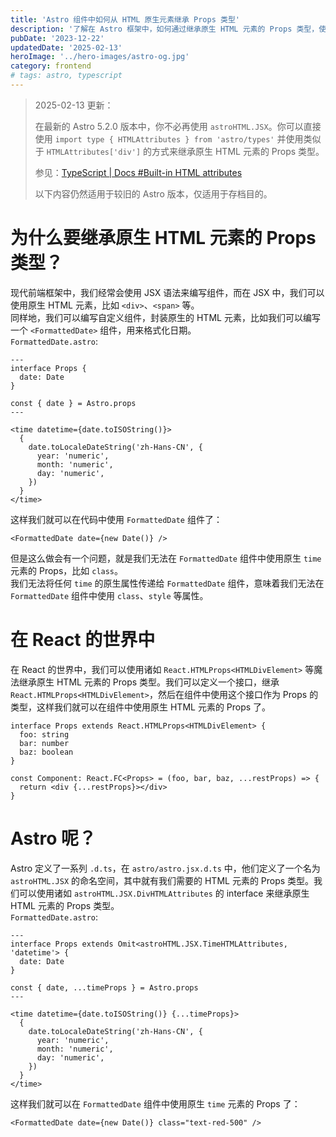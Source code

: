 ```yaml
---
title: 'Astro 组件中如何从 HTML 原生元素继承 Props 类型'
description: '了解在 Astro 框架中，如何通过继承原生 HTML 元素的 Props 类型，使自定义组件能够使用原生 HTML 元素的属性。文章涵盖了问题背景、在 React 中的解决方案以及在 Astro 中的实现方法。'
pubDate: '2023-12-22'
updatedDate: '2025-02-13'
heroImage: '../hero-images/astro-og.jpg'
category: frontend
# tags: astro, typescript
---
```


> 2025-02-13 更新：
>
> 在最新的 Astro 5.2.0 版本中，你不必再使用 `astroHTML.JSX`。你可以直接使用 `import type { HTMLAttributes } from 'astro/types'` 并使用类似于 `HTMLAttributes['div']` 的方式来继承原生 HTML 元素的 Props 类型。
>
> 参见：[TypeScript | Docs #Built-in HTML attributes](https://docs.astro.build/en/guides/typescript/#built-in-html-attributes)
>
> 以下内容仍然适用于较旧的 Astro 版本，仅适用于存档目的。

# 为什么要继承原生 HTML 元素的 Props 类型？

现代前端框架中，我们经常会使用 JSX 语法来编写组件，而在 JSX 中，我们可以使用原生 HTML 元素，比如 `<div>`、`<span>` 等。\
同样地，我们可以编写自定义组件，封装原生的 HTML 元素，比如我们可以编写一个 `<FormattedDate>` 组件，用来格式化日期。\
`FormattedDate.astro`:

```astro
---
interface Props {
  date: Date
}

const { date } = Astro.props
---

<time datetime={date.toISOString()}>
  {
    date.toLocaleDateString('zh-Hans-CN', {
      year: 'numeric',
      month: 'numeric',
      day: 'numeric',
    })
  }
</time>
```

这样我们就可以在代码中使用 `FormattedDate` 组件了：

```astro
<FormattedDate date={new Date()} />
```

但是这么做会有一个问题，就是我们无法在 `FormattedDate` 组件中使用原生 `time` 元素的 Props，比如 `class`。\
我们无法将任何 `time` 的原生属性传递给 `FormattedDate` 组件，意味着我们无法在 `FormattedDate` 组件中使用 `class`、`style` 等属性。

# 在 React 的世界中

在 React 的世界中，我们可以使用诸如 `React.HTMLProps<HTMLDivElement>` 等魔法继承原生 HTML 元素的 Props 类型。我们可以定义一个接口，继承 `React.HTMLProps<HTMLDivElement>`，然后在组件中使用这个接口作为 Props 的类型，这样我们就可以在组件中使用原生 HTML 元素的 Props 了。

```tsx
interface Props extends React.HTMLProps<HTMLDivElement> {
  foo: string
  bar: number
  baz: boolean
}

const Component: React.FC<Props> = (foo, bar, baz, ...restProps) => {
  return <div {...restProps}></div>
}
```

# Astro 呢？

Astro 定义了一系列 `.d.ts`，在 `astro/astro.jsx.d.ts` 中，他们定义了一个名为 `astroHTML.JSX` 的命名空间，其中就有我们需要的 HTML 元素的 Props 类型。我们可以使用诸如 `astroHTML.JSX.DivHTMLAttributes` 的 interface 来继承原生 HTML 元素的 Props 类型。\
`FormattedDate.astro`:

```astro
---
interface Props extends Omit<astroHTML.JSX.TimeHTMLAttributes, 'datetime'> {
  date: Date
}

const { date, ...timeProps } = Astro.props
---

<time datetime={date.toISOString()} {...timeProps}>
  {
    date.toLocaleDateString('zh-Hans-CN', {
      year: 'numeric',
      month: 'numeric',
      day: 'numeric',
    })
  }
</time>
```

这样我们就可以在 `FormattedDate` 组件中使用原生 `time` 元素的 Props 了：

```astro
<FormattedDate date={new Date()} class="text-red-500" />
```
